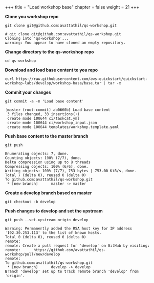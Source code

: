 +++
title = "Load workshop base"
chapter = false
weight = 21
+++

**Clone you workshop repo**

`git clone git@github.com:avattathil/qs-workshop.git`

    # git clone git@github.com:avattathil/qs-workshop.git
    Cloning into 'qs-workshop'...
    warning: You appear to have cloned an empty repository.

**Change directory to the qs-workshop repo**

`cd qs-workshop`

**Download and load base content to you repo**

`curl https://raw.githubusercontent.com/aws-quickstart/quickstart-workshop-labs/develop/workshop-base/base.tar | tar -x`

**Commit your changes**

`git commit -a -m 'Load base content'`

	[master (root-commit) ab0660b] Load base content
 	 3 files changed, 33 insertions(+)
	 create mode 100644 ci/taskcat.yml
	 create mode 100644 ci/workshop_input.json
	 create mode 100644 templates/workshop.template.yaml


**Push base content to the master branch**

`git push`

	Enumerating objects: 7, done.
	Counting objects: 100% (7/7), done.
	Delta compression using up to 8 threads
	Compressing objects: 100% (6/6), done.
	Writing objects: 100% (7/7), 753 bytes | 753.00 KiB/s, done.
	Total 7 (delta 0), reused 0 (delta 0)
	To github.com:avattathil/qs-workshop.git
	 * [new branch]      master -> master

**Create a develop branch based on master**

`git checkout -b develop`

**Push changes to develop and set the upstream**

`git push --set-upstream origin develop`

	Warning: Permanently added the RSA host key for IP address '192.30.253.113' to the list of known hosts.
	Total 0 (delta 0), reused 0 (delta 0)
	remote:
	remote: Create a pull request for 'develop' on GitHub by visiting:
	remote:      https://github.com/avattathil/qs-workshop/pull/new/develop
	remote:
	To github.com:avattathil/qs-workshop.git
	 * [new branch]      develop -> develop
	Branch 'develop' set up to track remote branch 'develop' from 'origin'.


